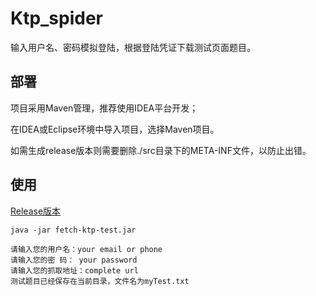 # Ktp_spider
输入用户名、密码模拟登陆，根据登陆凭证下载测试页面题目。

## 部署

项目采用Maven管理，推荐使用IDEA平台开发；

在IDEA或Eclipse环境中导入项目，选择Maven项目。

如需生成release版本则需要删除./src目录下的META-INF文件，以防止出错。

## 使用

[Release版本](https://github.com/Umbrellazc/Ktp-fetch/releases)
```
java -jar fetch-ktp-test.jar
```
```
请输入您的用户名：your email or phone 
请输入您的密 码： your password
请输入您的抓取地址：complete url
测试题目已经保存在当前目录，文件名为myTest.txt
